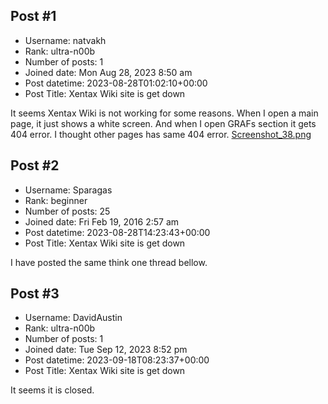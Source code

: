 ## Post #1
- Username: natvakh
- Rank: ultra-n00b
- Number of posts: 1
- Joined date: Mon Aug 28, 2023 8:50 am
- Post datetime: 2023-08-28T01:02:10+00:00
- Post Title: Xentax Wiki site is get down

It seems Xentax Wiki is not working for some reasons. When I open a main page, it just shows a white screen. And when I open GRAFs section it gets 404 error. I thought other pages has same 404 error.
[Screenshot_38.png](https://xentaxbackup.github.io/file/24281_Screenshot_38.png)
## Post #2
- Username: Sparagas
- Rank: beginner
- Number of posts: 25
- Joined date: Fri Feb 19, 2016 2:57 am
- Post datetime: 2023-08-28T14:23:43+00:00
- Post Title: Xentax Wiki site is get down

I have posted the same think one thread bellow.
## Post #3
- Username: DavidAustin
- Rank: ultra-n00b
- Number of posts: 1
- Joined date: Tue Sep 12, 2023 8:52 pm
- Post datetime: 2023-09-18T08:23:37+00:00
- Post Title: Xentax Wiki site is get down

It seems it is closed.
